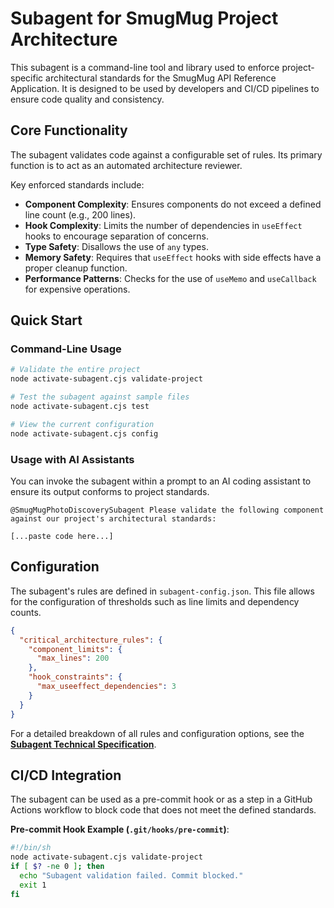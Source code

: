 # Subagent for SmugMug Project Architecture

This subagent is a command-line tool and library used to enforce project-specific architectural standards for the SmugMug API Reference Application. It is designed to be used by developers and CI/CD pipelines to ensure code quality and consistency.

## Core Functionality

The subagent validates code against a configurable set of rules. Its primary function is to act as an automated architecture reviewer.

Key enforced standards include:

-   **Component Complexity**: Ensures components do not exceed a defined line count (e.g., 200 lines).
-   **Hook Complexity**: Limits the number of dependencies in `useEffect` hooks to encourage separation of concerns.
-   **Type Safety**: Disallows the use of `any` types.
-   **Memory Safety**: Requires that `useEffect` hooks with side effects have a proper cleanup function.
-   **Performance Patterns**: Checks for the use of `useMemo` and `useCallback` for expensive operations.

## Quick Start

### Command-Line Usage

```bash
# Validate the entire project
node activate-subagent.cjs validate-project

# Test the subagent against sample files
node activate-subagent.cjs test

# View the current configuration
node activate-subagent.cjs config
```

### Usage with AI Assistants

You can invoke the subagent within a prompt to an AI coding assistant to ensure its output conforms to project standards.

```
@SmugMugPhotoDiscoverySubagent Please validate the following component against our project's architectural standards:

[...paste code here...]
```

## Configuration

The subagent's rules are defined in `subagent-config.json`. This file allows for the configuration of thresholds such as line limits and dependency counts.

```json
{
  "critical_architecture_rules": {
    "component_limits": {
      "max_lines": 200
    },
    "hook_constraints": {
      "max_useeffect_dependencies": 3
    }
  }
}
```

For a detailed breakdown of all rules and configuration options, see the **[Subagent Technical Specification](./SPECIFICATION.md)**.

## CI/CD Integration

The subagent can be used as a pre-commit hook or as a step in a GitHub Actions workflow to block code that does not meet the defined standards.

**Pre-commit Hook Example (`.git/hooks/pre-commit`)**:

```bash
#!/bin/sh
node activate-subagent.cjs validate-project
if [ $? -ne 0 ]; then
  echo "Subagent validation failed. Commit blocked."
  exit 1
fi
```

